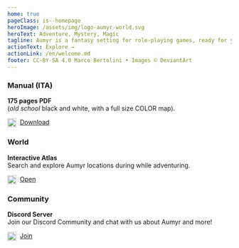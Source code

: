 ```yaml
---
home: true
pageClass: is--homepage
heroImage: /assets/img/logo-aumyr-world.svg
heroText: Adventure, Mystery, Magic
tagline: Aumyr is a fantasy setting for role-playing games, ready for your adventures.
actionText: Explore →
actionLink: /en/welcome.md
footer: CC-BY-SA 4.0 Marco Bertolini • Images © DeviantArt
---
```


<div class="home-features">
  <div class="card">
    <div class="card-body">
    <h3>Manual (ITA)</h3>
    <p>
    <strong>175 pages PDF</strong><br>(<em>old school</em> black and white, with a full size COLOR map).
    </p>
    <a href="/assets/contents/aumyr.pdf" target="_blank" rel="noopener"><img src="/assets/icons/icon-pdf.svg" style="height:20px;display:inline-block;vertical-align:middle;margin-right:8px;">Download</a>
    </div>
  </div>
  <div class="card">
    <div class="card-body">
    <h3>World</h3>
    <p>
    <strong>Interactive Atlas</strong><br>Search and explore Aumyr locations during while adventuring.
    </p>
    <a href="https://atlas.aumyr.world/en/aumyr.html" target="_blank"><img src="/assets/icons/icon-world.svg" style="height:20px;display:inline-block;vertical-align:middle;margin-right:8px;">Open</a>
    </div>
  </div>
  <div class="card">
    <div class="card-body">
    <h3>Community</h3>
    <p>
    <strong>Discord Server</strong><br>Join our Discord Community and chat with us about Aumyr and more!
    </p>
    <a href="https://discord.gg/HP9bA4Z" target="_blank" rel="noopener"><img src="/assets/icons/icon-discord.svg" style="height:20px;display:inline-block;vertical-align:middle;margin-right:8px;">Join</a>
    </div>
  </div>
  <!-- <div class="card is-comingsoon">
    <div class="card-body">
      <h3>SOON™ <span style="font-size:12px;">(2023)</span></h3>
      <p>
      <strong>FoundryVTT Module</strong><br>
      Maps, NPCs, creatures, ideas ready for Foundry Virtual Tabletop!
      </p>
      <a href="#" target="_blank" rel="noopener"><img src="https://foundryvtt.com/static/assets/icons/fvtt.png" style="height:20px;display:inline-block;vertical-align:middle;margin-right:8px;opacity:.4;pointer-events:none;">Download</a>
    </div>
  </div> -->
</div>